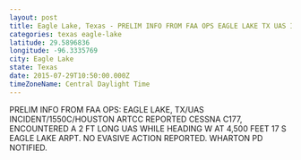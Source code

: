 ```yaml
---
layout: post
title: Eagle Lake, Texas - PRELIM INFO FROM FAA OPS EAGLE LAKE TX UAS INCIDENT 1550C HOUSTON ARTCC REPORTED CESSNA
categories: texas eagle-lake
latitude: 29.5896836
longitude: -96.3335769
city: Eagle Lake
state: Texas
date: 2015-07-29T10:50:00.000Z
timeZoneName: Central Daylight Time
---
```


PRELIM INFO FROM FAA OPS: EAGLE LAKE, TX/UAS INCIDENT/1550C/HOUSTON ARTCC REPORTED CESSNA C177, ENCOUNTERED A 2 FT LONG UAS WHILE HEADING W AT 4,500 FEET 17 S EAGLE LAKE ARPT. NO EVASIVE ACTION REPORTED. WHARTON PD NOTIFIED. 